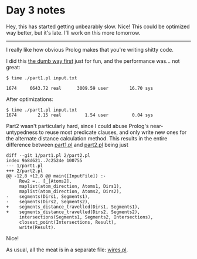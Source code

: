 # Day 3 notes

Hey, this has started getting unbearably slow. Nice!
This could be optimized way better, but it's late. I'll work on this more
tomorrow.

---

I really like how obvious Prolog makes that you're writing shitty code.

I did this [the dumb way first](https://github.com/slavfox/advent-of-code-2019/blob/14762ad29cc010c5f4009958c5376d81a491fbe0/3/part1.pl)
just for fun, and the performance was... not great:
```
$ time ./part1.pl input.txt

1674     6643.72 real      3009.59 user        16.70 sys
```

After optimizations:
```
$ time ./part1.pl input.txt
1674        2.15 real         1.54 user         0.04 sys
```

Part2 wasn't particularly hard, since I could abuse Prolog's near-untypedness to
reuse most predicate clauses, and only write new ones for the alternate distance
calculation method. This results in the entire difference between
[part1.pl](./part1.pl) and [part2.pl](./part2.pl) being just

```
diff --git 1/part1.pl 2/part2.pl
index 9a8d621..7c2524e 100755
--- 1/part1.pl
+++ 2/part2.pl
@@ -12,8 +12,8 @@ main([InputFile]) :-
     Row2 =.. [_|Atoms2],
     maplist(atom_direction, Atoms1, Dirs1),
     maplist(atom_direction, Atoms2, Dirs2),
-    segments(Dirs1, Segments1),
-    segments(Dirs2, Segments2),
+    segments_distance_travelled(Dirs1, Segments1),
+    segments_distance_travelled(Dirs2, Segments2),
     intersections(Segments1, Segments2, Intersections),
     closest_point(Intersections, Result),
     write(Result).
```

Nice!

As usual, all the meat is in a separate file: [wires.pl](./wires.pl).
